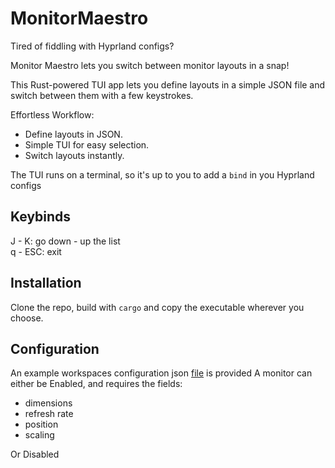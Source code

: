 # MonitorMaestro
Tired of fiddling with Hyprland configs?  

Monitor Maestro lets you switch between monitor layouts in a snap!  

This Rust-powered TUI app lets you define layouts in a simple JSON file and switch between them with a few keystrokes.  

Effortless Workflow:
- Define layouts in JSON.
- Simple TUI for easy selection.
- Switch layouts instantly.

The TUI runs on a terminal, so it's up to you to add a `bind` in you Hyprland configs 

## Keybinds
J - K: go down - up the list  
q - ESC: exit


## Installation
Clone the repo, build with `cargo` and copy the executable wherever you choose.

## Configuration
An example workspaces configuration json [file](./workspaces_example.json) is provided
A monitor can either be Enabled, and requires the fields:
- dimensions
- refresh rate
- position
- scaling

Or Disabled

